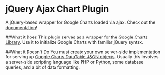 # jQuery Ajax Chart Plugin
A jQuery-based wrapper for Google Charts loaded via ajax. Check out the [documentation](https://cdn.rawgit.com/tsumikiri/jquery-ajax-chart/master/index.html)!

##What it Does
This plugin serves as a wrapper for the [Google Charts Library](https://developers.google.com/chart/). Use it to initialize Google Charts with familiar jQuery syntax.

##What it Doesn't Do
You must create your own server-side implementation for serving up [Google Charts DataTable JSON objects](https://developers.google.com/chart/interactive/docs/reference#dataparam). Usually this involves a server-side scripting language like PHP or Python, some database queries, and a bit of data formatting.

